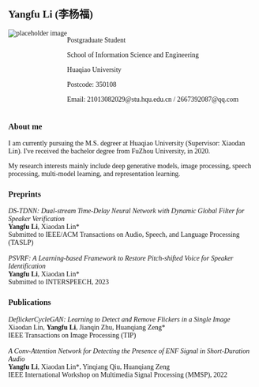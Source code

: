 <h2>Yangfu Li (李杨福)</h2>
<!DOCTYPE html>
<html>
<head>
   <title>图片和文字解释</title>
   <style>
   .container {
   	display: flex;
	flex-wrap: wrap;
   }

   .image {
	flex: 1;
	max-width: 20%;
	padding: 10px;
   }

   .text {
       flex: 1;
       max-width: 80%;
       padding: 10px;
   }
   </style>
</head>
<body style = "font-family:Lucida bright;" >
	<div class="container">
		<div class="image">
			<img src="photo.jpg/160x200" alt="placeholder image">
		</div>
		<div class="text">
        		 <p>Postgraduate Student</p>
        		 <p>School of Information Science and Engineering</p>
        		 <p>Huaqiao University</p>
       			 <p>Postcode: 350108</p>
        		 <p>Email: 21013082029@stu.hqu.edu.cn / 2667392087@qq.com</p>
		</div>
	</div>
</body>  
	
<body style = "Lucida bright;" >
<h3>About me</h3>
<p>I am currently pursuing the M.S. degreer at Huaqiao University (Supervisor: Xiaodan Lin). I've received the bachelor degree from FuZhou University, in 2020.</p>

<p>My research interests mainly include deep generative models, image processing, speech processing, multi-model learning, and representation learning.</p>
<h3>Preprints</h2>
<i>DS-TDNN: Dual-stream Time-Delay Neural Network with Dynamic Global Filter for Speaker Verification</i><br/>
<b>Yangfu Li</b>, Xiaodan Lin*<br/>
Submitted to IEEE/ACM Transactions on Audio, Speech, and Language Processing (TASLP)<br/>
<br/>
<i>PSVRF: A Learning-based Framework to Restore Pitch-shifted Voice for Speaker Identification</i><br/>
<b>Yangfu Li</b>, Xiaodan Lin*<br/>
Submitted to INTERSPEECH, 2023<br/>
 
<h3>Publications</h3>
<i>DeflickerCycleGAN: Learning to Detect and Remove Flickers in a Single Image</i><br/>
Xiaodan Lin, <b>Yangfu Li</b>, Jianqin Zhu, Huanqiang Zeng*<br/>
IEEE Transactions on Image Processing (TIP)<br/>
<br/>
<i>A Conv-Attention Network for Detecting the Presence of ENF Signal in Short-Duration Audio</i><br/>
<b>Yangfu Li</b>, Xiaodan Lin*, Yinqiang Qiu, Huanqiang Zeng<br/>
IEEE International Workshop on Multimedia Signal Processing (MMSP), 2022<br/>  
</html>
